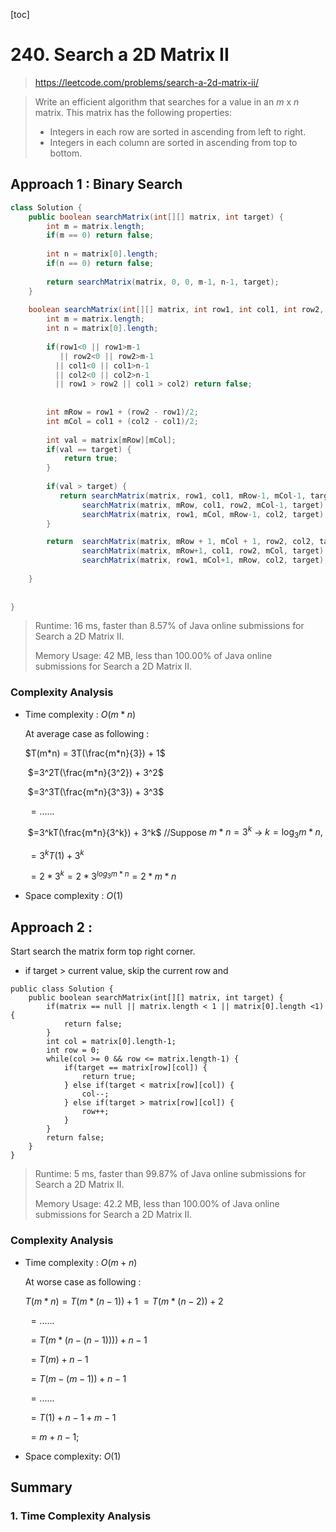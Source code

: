 [toc]

# 240. Search a 2D Matrix II

> https://leetcode.com/problems/search-a-2d-matrix-ii/

> Write an efficient algorithm that searches for a value in an *m* x *n* matrix. This matrix has the following properties:
>
> - Integers in each row are sorted in ascending from left to right.
> - Integers in each column are sorted in ascending from top to bottom.

## Approach 1 : Binary Search

```java
class Solution {
    public boolean searchMatrix(int[][] matrix, int target) {
        int m = matrix.length;
        if(m == 0) return false;
        
        int n = matrix[0].length;
        if(n == 0) return false;
        
        return searchMatrix(matrix, 0, 0, m-1, n-1, target);
    } 
    
    boolean searchMatrix(int[][] matrix, int row1, int col1, int row2, int col2, int target) {  
        int m = matrix.length;
        int n = matrix[0].length;
        
        if(row1<0 || row1>m-1 
           || row2<0 || row2>m-1
          || col1<0 || col1>n-1
          || col2<0 || col2>n-1
          || row1 > row2 || col1 > col2) return false;
        
        
        int mRow = row1 + (row2 - row1)/2;
        int mCol = col1 + (col2 - col1)/2;
        
        int val = matrix[mRow][mCol];
        if(val == target) {
            return true;
        }
        
        if(val > target) {
           return searchMatrix(matrix, row1, col1, mRow-1, mCol-1, target) ||
                searchMatrix(matrix, mRow, col1, row2, mCol-1, target) ||
                searchMatrix(matrix, row1, mCol, mRow-1, col2, target);
        }

        return  searchMatrix(matrix, mRow + 1, mCol + 1, row2, col2, target) ||
                searchMatrix(matrix, mRow+1, col1, row2, mCol, target) ||
                searchMatrix(matrix, row1, mCol+1, mRow, col2, target);
        
    } 
    
    
}
```

>Runtime: 16 ms, faster than 8.57% of Java online submissions for Search a 2D Matrix II.
>
>Memory Usage: 42 MB, less than 100.00% of Java online submissions for Search a 2D Matrix II.

### Complexity Analysis 

* Time complexity : $O(m * n)$

  At average case as following :  

  $T(m*n) = 3T(\frac{m*n}{3}) + 1$

  ​				  $=3^2T(\frac{m*n}{3^2}) + 3^2$

  ​                  $=3^3T(\frac{m*n}{3^3}) + 3^3$

  ​				  $= ......$

  ​				 $=3^kT(\frac{m*n}{3^k}) + 3^k$	//Suppose $m*n = 3^k$ &rarr; $k = \log_3 m*n,$

  ​				 $=3^kT(1) + 3^k$ 

  ​				  $=2*3^k = 2*3^{log_3 m*n} = 2*m*n$ 

* Space complexity : $O(1)$

## Approach 2 : 

Start search the matrix form top right corner.

* if target > current value,  skip the current row and 

```
public class Solution {
    public boolean searchMatrix(int[][] matrix, int target) {
        if(matrix == null || matrix.length < 1 || matrix[0].length <1) {
            return false;
        }
        int col = matrix[0].length-1;
        int row = 0;
        while(col >= 0 && row <= matrix.length-1) {
            if(target == matrix[row][col]) {
                return true;
            } else if(target < matrix[row][col]) {
                col--;
            } else if(target > matrix[row][col]) {
                row++;
            }
        }
        return false;
    }
}
```

> Runtime: 5 ms, faster than 99.87% of Java online submissions for Search a 2D Matrix II.
>
> Memory Usage: 42.2 MB, less than 100.00% of Java online submissions for Search a 2D Matrix II.

### Complexity Analysis

* Time complexity : $O(m + n)$

  At worse case as following : 

  $T(m*n) = T(m*(n-1)) + 1$
  		$= T(m*(n-2)) + 2$

  ​		$= ......$

  ​	    $=T(m*(n-(n -1)))) + n -1$

  ​        $=T(m) + n -1$

  ​        $=T(m - (m - 1)) + n -1$

  ​        $= ......$

  ​        $=T(1) + n -1 + m - 1$

  ​        $= m + n - 1;$

* Space complexity: $O(1)$

## Summary

### 1. Time Complexity Analysis